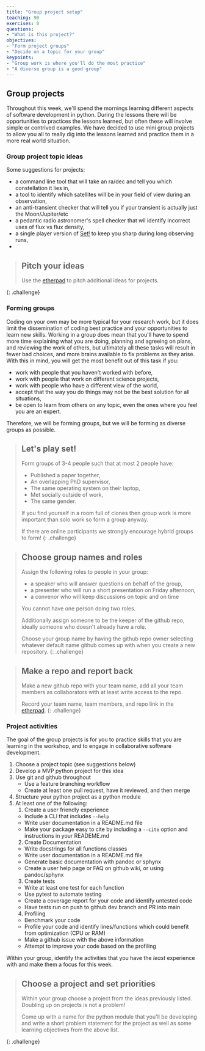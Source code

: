 ```yaml
---
title: "Group project setup"
teaching: 90
exercises: 0
questions:
- "What is this project?"
objectives:
- "Form project groups"
- "Decide on a topic for your group"
keypoints:
- "Group work is where you'll do the most practice"
- "A diverse group is a good group"
---
```


## Group projects
Throughout this week, we'll spend the mornings learning different aspects of software development in python.
During the lessons there will be opportunities to practices the lessons learned, but often these will involve simple or contrived examples.
We have decided to use mini group projects to allow you all to really dig into the lessons learned and practice them in a more real world situation.



### Group project topic ideas
Some suggestions for projects:
- a command line tool that will take an ra/dec and tell you which constellation it lies in,
- a tool to identify which satellites will be in your field of view during an observation,
- an anti-transient checker that will tell you if your transient is actually just the Moon/Jupiter/etc
- a pedantic radio astronomer's spell checker that wil identify incorrect uses of flux vs flux density,
- a single player version of [Set!](https://en.wikipedia.org/wiki/Set_%28card_game%29) to keep you sharp during long observing runs,
- 

> ## Pitch your ideas
> Use the [etherpad]({{site.ether_pad}}) to pitch additional ideas for projects.
>
{: .challenge}

### Forming groups

Coding on your own may be more typical for your research work, but it does limit the dissemination of coding best practice and your opportunities to learn new skills.
Working in a group does mean that you'll have to spend more time explaining what you are doing, planning and agreeing on plans, and reviewing the work of others, but ultimately all these tasks will result in fewer bad choices, and more brains available to fix problems as they arise.
With this in mind, you will get the most benefit out of this task if you:

- work with people that you haven't worked with before,
- work with people that work on different science projects,
- work with people who have a different view of the world,
- accept that the way you do things may not be the best solution for all situations,
- be open to learn from others on any topic, even the ones where you feel you are an expert.

Therefore, we will be forming groups, but we will be forming as diverse groups as possible.

> ## Let's play set!
> Form groups of 3-4 people such that at most 2 people have:
> - Published a paper together,
> - An overlapping PhD supervisor,
> - The same operating system on their laptop,
> - Met socially outside of work,
> - The same gender.
>
> If you find yourself in a room full of clones then group work is more important than solo work so form a group anyway.
>
> If there are online participants we strongly encourage hybrid groups to form!
{: .challenge}

> ## Choose group names and roles
> Assign the following roles to people in your group:
> - a speaker who will answer questions on behalf of the group,
> - a presenter who will run a short presentation on Friday afternoon,
> - a convenor who will keep discussions on topic and on time
> 
> You cannot have one person doing two roles.
>
> Additionally assign someone to be the keeper of the github repo, ideally someone who doesn't already have a role.
>
> Choose your group name by having the github repo owner selecting whatever default name github comes up with when you create a new repository.
{: .challenge}

> ## Make a repo and report back
> Make a new github repo with your team name, add all your team members as collaborators with at least write access to the repo.
>
> Record your team name, team members, and repo link in the [etherpad]({{site.ether_pad}}).
{: .challenge}

### Project activities
The goal of the group projects is for you to practice skills that you are learning in the workshop, and to engage in collaborative software development.

1. Choose a project topic (see suggestions below)
2. Develop a MVP python project for this idea
3. Use git and github throughout
    - Use a feature branching workflow
    - Create at least one pull request, have it reviewed, and then merge
4. Structure your python project as a python module
5. At least one of the following:
   1. Create a user friendly experience
    - Include a CLI that includes `--help`
    - Write user documentation in a README.md file
    - Make your package easy to cite by including a `--cite` option and instructions in your READEME.md
   2. Create Documentation
    - Write docstrings for all functions classes
    - Write user documentation in a README.md file
    - Generate basic documentation with pandoc or sphynx
    - Create a user help page or FAQ on github wiki, or using pandoc/sphynx
   3. Create tests
    - Write at least one test for each function
    - Use pytest to automate testing
    - Create a coverage report for your code and identify untested code
    - Have tests run on push to github dev branch and PR into main
   4. Profiling
    - Benchmark your code
    - Profile your code and identify lines/functions which could benefit from optimization (CPU or RAM)
    - Make a github issue with the above information
    - Attempt to improve your code based on the profiling

Within your group, identify the activities that you have the *least* experience with and make them a focus for this week.

> ## Choose a project and set priorities
> Within your group choose a project from the ideas previously listed.
> Doubling up on projects is not a problem!
>
> Come up with a name for the python module that you'll be developing and write a short problem statement for the project as well as some learning objectives from the above list.
>
{: .challenge}